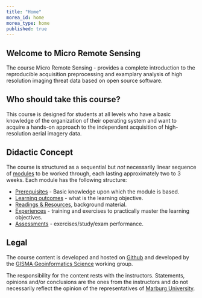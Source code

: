 ```yaml
---
title: "Home"
morea_id: home
morea_type: home
published: true
---
```


## Welcome to Micro Remote Sensing 


The course Micro Remote Sensing - provides a complete introduction to the reproducible acquisition preprocessing and examplary analysis of high resolution imaging threat data based on open source software. 

## Who should take this course?

This course is designed for students at all levels who have a basic knowledge of the organization of their operating system and want to acquire a hands-on approach to the independent acquisition of high-resolution aerial imagery data.

## Didactic Concept

 The course is structured as a sequential but *not* necessarily linear sequence of [modules](/LV-Micro-Remote-Sensing/modules) to be worked through, each lasting approximately two to 3 weeks. Each module has the following structure:

  * [Prerequisites](/LV-Micro-Remote-Sensing/prerequisites) - Basic knowledge upon which the module is based.
  * [Learning outcomes](/LV-Micro-Remote-Sensing/outcomes) - what is the learning objective.
  * [Readings & Resources](/LV-Micro-Remote-Sensing/readings), background material.
  * [Experiences](/LV-Micro-Remote-Sensing/experiences) - training and exercises to practically master the learning objectives.
  * [Assessments](/LV-Micro-Remote-Sensing/assessments) - exercises/study/exam performance.
  
  
## Legal

The course content is developed and hosted on [Github](https://gisma-courses.github.io/geoinfo-basis-qgis/) and developed by the [GISMA Geoinformatics Science](https://www.uni-marburg.de/de/fb19/fachbereich/staff/reudenbach) working group.

The responsibility for the content rests with the instructors. Statements, opinions and/or conclusions are the ones from the instructors and do not necessarily reflect the opinion of the representatives of [Marburg University](https://www.uni-marburg.de/en). 

